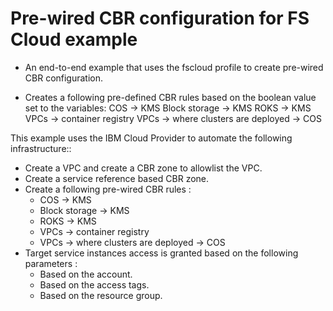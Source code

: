 # Pre-wired CBR configuration for FS Cloud example

- An end-to-end example that uses the fscloud profile to create pre-wired CBR configuration.

- Creates a following pre-defined CBR rules based on the boolean value set to the variables:
COS -> KMS
Block storage -> KMS
ROKS -> KMS
VPCs -> container registry
VPCs -> where clusters are deployed -> COS

This example uses the IBM Cloud Provider to automate the following infrastructure::
 - Create a VPC and create a CBR zone to allowlist the VPC.
 - Create a service reference based CBR zone.
 - Create a following pre-wired CBR rules :
   - COS -> KMS
   - Block storage -> KMS
   - ROKS -> KMS
   - VPCs -> container registry
   - VPCs -> where clusters are deployed -> COS
- Target service instances access is granted based on the following parameters :
    - Based on the account.
    - Based on the access tags.
    - Based on the resource group.
